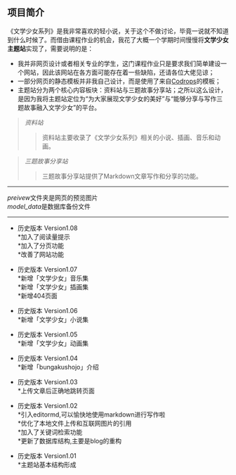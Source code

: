 项目简介
---
《文学少女系列》是我非常喜欢的轻小说，关于这个不做讨论，毕竟一说就不知道到什么时候了。而借由课程作业的机会，我花了大概一个学期时间慢慢将**文学少女主题站**实现了，需要说明的是：  
  
* 我并非网页设计或者相关专业的学生，这门课程作业只是要求我们简单建设一个网站，因此该网站在各方面可能存在着一些缺陷，还请各位大佬见谅；  
* 一部分网页的静态模板并非我自己设计，而是使用了来自[Codrops](https://tympanus.net/codrops/)的模板；  
* 主题站分为两个核心内容板块：资料站与三题故事分享站；之所以这么设计，是因为我将主题站定位为“为大家展现文学少女的美好”与“能够分享与写作三题故事融入文学少女”的平台。    

>*资料站*  
>>资料站主要收录了《文学少女系列》相关的小说、插画、音乐和动画。  
  
>*三题故事分享站*  
>>三题故事分享站提供了Markdown文章写作和分享的功能。  
   
---
*preivew*文件夹是网页的预览图片  
*model_data*是数据库备份文件  

---
  
* 历史版本 Version1.08  
*加入了阅读量提示  
*加入了分页功能  
*改善了网站功能  
  
* 历史版本 Version1.07  
*新增「文学少女」音乐集  
*新增「文学少女」插画集  
*新增404页面  
  
* 历史版本 Version1.06  
*新增「文学少女」小说集  
  
* 历史版本 Version1.05  
*新增「文学少女」动画集  
  
* 历史版本 Version1.04  
*新增「bungakushojo」介绍  
  
* 历史版本 Version1.03  
*上传文章后正确地跳转页面  
  
* 历史版本 Version1.02  
*引入editormd,可以愉快地使用markdown进行写作啦  
*优化了本地文件上传和互联网图片的引用  
*加入了关键词检索功能  
*更新了数据库结构,主要是blog的重构  
  
* 历史版本 Version1.01  
*主题站基本结构形成  
